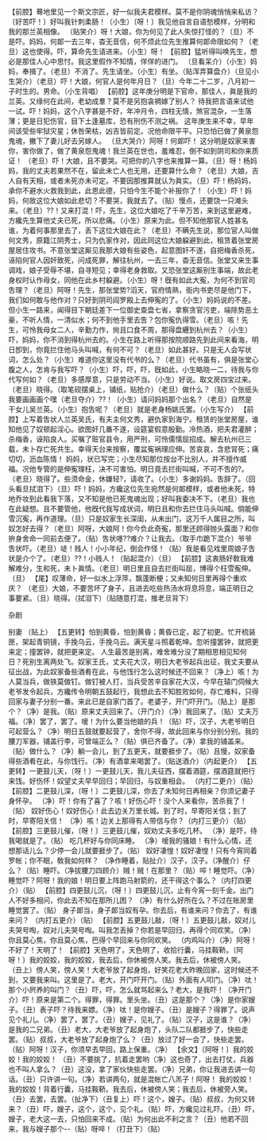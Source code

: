 <!-- { "loadSidebar": true } -->
【前腔】蓦地里见一个斯文宗匠，好一似我夫君模样。莫不是你阴魂悄悄来私访？〔好苦吓！〕好叫我针刺柔肠！（小生）〔呀！〕我见他自言自语愁模样，分明和我的那兰英相像。
（贴笑介）呀！大娘，你为何见了此人失惊打怪的？（旦）不是吓。妈妈，何郞一去三年，杳无音信，何不烦此位先生推算何郞命限如何？（老旦）这也使得。吓，算命先生请进来。（小生）呀！
【前腔】猛听得叫唤先生，想必是那佳人心中思忖。我这里假作不知情，佯佯的进门。
（旦看呆介）（小生）妈妈，奉揖了。（老旦）不消了。先生请坐。（小生）有坐。（贴浑弄算盘介）（旦见小生哭介）（老旦）吓！大娘，何官人是何年月日？（旦）今年二十二岁，八月初一子时生的。男命。（小生背唱）
【前腔】这年庚分明是下官命，那佳人，眞是我的兰英。又缘何在此间，老幼成羣？莫不是另抱衾裯嫁了别人？
待我把言语来试他一试。吓！妈妈，这个八字甚是不好，年冲月令，四柱无情，煞官混杂，一生落薄；更是日犯伤官，目下土逢墓库，恐有刑伤不测之祸。
这年庚生来不幸，早年间该受些牢狱灾星；休咎荣枯，凶吉皆前定。况他命限平平。只恐怕已做了黄泉怨鬼魂，撇下了妻儿好去另嫁人。
（旦大哭介）阿呀！何郞吓！
这分明是奴家来害你，害你做了，做了黄泉怨鬼魂！我兰英在世也，羞难忍，倒不如到阴司和你来质证！
（老旦）吓！大娘，且不要哭。可把你的八字也来推算一算。（旦）呀！杨妈妈，我的丈夫若果然不在，留此未亡人也无用，还要算什么命？（老旦）大娘，吉人自有天相，或者未死亦未可定。不要因那推算就认为眞实。（旦）吓！杨妈妈，承你不避水火救我到此，此恩此德，只怕今生不能个补报你了！（小生）吓！妈妈，何故这位大娘如此悲切？不要哭，我就去了。（贴）慢点，还要饶一只滩头来。（老旦）??！又来打混！吓，先生，这位大娘吃了千辛万苦，来到这里避难，方纔先生算他丈夫已死，所以悲痛。（小生）原来为此。但不知他那官人姓甚名谁，为着何事那里去了，丢下这位大娘在此？（老旦）不瞒先生说，那位官人叫做何文秀，原籍江阴秀士，只为仇家作对，因此同这位大娘躱避到此，租赁着张堂房屋居住攻书。不意张堂这厮见我那大娘有些姿色，起意图奸不遂，自把梅香杀死，诬陷何官人因奸致死，问成死罪，解往杭州，一去三年，杳无音信。张堂又来生事调戏，娘子受辱不堪，自寻短见；幸得老身救取。又恐张堂这厮别生事端，故此老身权时认作母女，同他在此乡村躱避。（小生）呀！旣有如此大寃，为何不到官司吿理？（老旦）阿呀！先生，那张堂势?滔天，官府情熟，衙内书吏尽是他门下，我们如何敢与他作对？只好到阴司阎罗殿上去伸寃的了。（小生）妈妈说的不差。但小生一路来，闻得目下朝廷差下一位御史查盘七省，拿察贪官污吏，端除势恶土豪，不听人情，一清似水；何不到他手里去吿？包你寃仇得雪。（老旦）咳！先生，可怜我母女二人，辛勤力作，尙且口食不周，那得盘纒到杭州去？（小生）吓，妈妈，你不消到得杭州去的。小生在路上听得那按院顺路先到此间来看海，明日卽到，你竟拦住他马头叫喊，有何不可？（老旦）如此甚好。只是无人会写状词，怎么处？（小生）难道你这里没有代书的么？（老旦）代书虽有，俱是张堂心腹之人，怎肯与我写吓？（小生）吓，吓，吓，旣如此，小生略晓一二，待我与你代写何如？（老旦）多感厚意，只是劳动不当。（小生）好说。取文房四宝过来。（老旦）晓得。（取笔砚摆桌上，铺纸，贴抢介）（老旦）做什么？（贴）个张纸头我要画画画个嘿（老旦夺介）??！（小生）请问妈妈那个出名？（老旦）自然是干女儿吴兰英。（小生）抱吿呢？（老旦）就是老身杨姚氏罢。（小生写介）
【前腔】上写着吿状人兰英吴氏，有夫主何文秀，避仇家到海宁。租赁的张堂房屋，谁知他见了奴顿起淫心。欲图奸几番不遂，设筵宴假意殷勤。冷热酒，把夫君灌醉；杀梅香，诬陷良人。买嘱了赃官县令，用严刑，可怜儒懦屈招成。解去杭州已三载，未卜存亡死共生。幸得天台来按察，覆盆寃祸理应伸。苦哀哀，含悲冐死；痛切切，沥血陈情！
妈妈，状已写完；小生尽知那位按台不比别人，并不擅作威福。况他专管的是伸寃理枉，决不可害怕。明日竟去拦街叫喊，不可不吿的?。（老旦）晓得了。些须命金，休嫌轻?，请收了。（小生）多谢妈妈。吿辞了。（回头看旦拭泪下）（旦）吓！妈妈，方纔这位先生宛然是何郞模样，或者他未死，特地乔妆到此看我下落，又不知是他已死鬼魂出现；好叫我委决不下。（老旦）我也在此疑想。且不要管他，他旣代我写成状词，明日且和你去拦住马头叫喊。倘能伸雪沉寃，再作道理。（旦）只是奴家生长深闺，从未出门，这万千人属目之所，叫奴怎好去得？（老旦）阿呀，大娘阿！你今负此奇寃，那里还顾得抛头露面？和你拚身舍命一同前去便了。（贴）吿状嚜??难介？让我去。（取手巾跪下混介）爷爷吿状吓。（老旦）唗！贱人！小小年纪，倒会作怪！（贴）我是看见戏里周娘子吿状是介个了。（老旦）??！小贱人！（贴起混介）（旦）
【前腔】这衷肠好敎我难解难分，生和死，未卜眞情。（老旦）明日里且自去拦街叫屈，博得个枉雪寃伸。（旦）
【尾】叹薄命，好一似水上浮萍，飘蓬断梗；又未知何日里再得个重欢庆？
（老旦）大娘，不要苦坏了身子，且进去吃些热汤水将息将息，端正明日之事要紧。（旦）晓得。（拭泪下）（贴随意打混，推老旦背下）
 
杂剧
 
别妻
（贴上）
【五更转】怕到黄昏，怕到黄昏；黄昏已定，起了初更。忙开梳装匣，架起青铜镜，手挽乌云，手挽乌云。满天星斗照着乾坤。忽听撞罢钟，就把更来定；撞罢钟，就把更来定。
人生最苦是别离，难舍难分没了期相思相见知何日？死别生离两处飞。奴家王氏，丈夫花大汉，明日大老爷起兵出征，我丈夫要从征出战，为此奴家备些酒肴在此，与他饯行怎么这时候还不回来？（净上）咳！为人莫当兵，做铁莫做钉。做钉被人打，当兵受苦辛自家花大汉，今早在辕门伺候大老爷发令起兵，方纔传令明朝五鼓起行，我想此去不知胜败如何，存亡难料，只得回家与妻子分别一番。来此已是自家门首了。老婆子，开门吓开门。（贴上）是那个？（净）是我。（贴）原来丈夫回来了。（开门介）（净）我回来了。（贴）丈夫万福。（净）罢了，罢了。嗳！为什么要当他娘的兵！（贴）吓，汉子，大老爷明日可起营么？（净）明日五鼓就要起营了，舍你不得，故此回来与你分别分别。我的腰刀军器，铺盖行李，可曾端正么？（贴）俱已齐备了。（净）拿我的铺盖来。（贴）做什么？（净）躺一会儿，到了五更天，就要捱步了。（贴）且慢，奴家备得些酒肴在此，与你饯行。（净）有酒拿来喝罢了。（贴送酒介）（内起更介）
【五更转】一更鼓儿天，〔呀！〕一更鼓儿天，我儿夫征西，摆着酒筵，摆酒筵就把行来饯。好伤怀！奴望丈夫早早回归；早回归，与奴重相会。
（内打二更介）（贴）
【前腔】二更鼓儿深，〔呀！〕二更鼓儿深，你去了未知何日再相亲？你须记妻子身怀孕。
（净）吓！你有了喜了？咳！好伤心吓！没个人来看你，苦杀我了！（贴）
奴好伤心！奴好伤心！此去边关万里长城。到了时，早寄阳关信；到了时，早寄阳关信！
（净）咳！边关上那得有人带信与你？（内打三更介）（贴）
【前腔】三更鼓儿催，〔呀！〕三更鼓儿催，奴劝丈夫多吃几杯。
（净）是吓，待我喝就是了。（贴）
吃几杯好与你同床睡。
（净）嗳我的骚娘！有什么心情，还想那话儿么？少停一会儿就要捱步了。（贴）
奴好凄惶！奴好凄惶！只有今宵同着罗帐；你不眠，敎我如何样？
（净作睡着，贴扯介）汉子，汉子。（净醒介）仔么？（贴）睡吓。（净拔腰刀四顾介）贼！贼！在那里？（贴）啐！睡觉吓。（净）睡觉吓？阿呀！我的娘！明日要上阵跑马射箭的，还干得这个事么？（内打四更介）（贴）
【前腔】四更鼓儿沉，〔呀！〕四更鼓儿沉，止有今宵一刻千金。出门人不好多相问，你此去不知在那所儿困？
（净）有什么好所在么？不过在账房里睡觉罢了。（贴）
身子郞当，身子郞当奴有孕。你去后，有谁来问？你去了，有谁来问？
（内打五更介）（贴）
【前腔】五更鼓儿敲，〔呀！〕五更鼓儿敲，奴对儿夫哭号啕，奴对儿夫哭号啕。叫我怎丢掉？你若是早回归，再得个同欢笑。（净）你且莫心焦，你且莫心焦，巴得个早回来与你同欢笑。
（内鸡叫介）（净）阿呀！不好了！天明了！
【前腔】天色明了，天色明了，收拾行囊，马挂鞍鞒。〔阿呀！〕我的姣姣，我的姣姣，我去后，你休被傍人笑。我去后，休被傍人笑。
（丑上）傍人笑，傍人笑！大老爷放了起身炮，好笑花老大昨晚回家，这时候还不到，又要我来叫。这里是了。老大，开门吓开门。（贴）外面有人叩门。（净）呔！那个小屄养的叫门？（丑）吓，吓，怎么就骂起来么？老大，是我吓！（净开门介）吓！原来是第二个。得罪，得罪。里头坐。（丑）这是那个？（净）是你家嫂子。（丑）表子吓？待我来嫖。（净）呔！是你嫂子。（丑）是嫂子？得罪了。说声见个礼儿。（净）罢了，罢了。（丑）嫂子，见礼了。（贴）汉子，这是谁？（净）是我的二兄弟。（丑）老大，大老爷放了起身炮了，头队二队都捱步了，快些走罢。（贴）叔叔，大老爷放了起身炮了么？（丑）放过了好一会了，快些走罢。（贴）阿呀！汉子，你须早去早回，路上保重。（净）
【余文】〔阿呀！〕我的姣姣！我的姣姣！
（丑）不要挑了，抗着走罢哟（净）这也奇了，出去打仗，兵器也不叫人拿么？（丑）这没，拿了家伙快些走罢。（净）兄弟，你让我进去讲一句话。（丑）只许讲一句。（净）若讲两句，就是混帐亡八羔子！阿呀！
我的姣姣！我的姣姣！背着行囊，马挂鞍鞒。我去后，休被傍人笑；我去后，休被旁人笑。
（丑）去罢，去罢。（扯净下）（丑复上）吓！这个，嫂子。（贴）叔叔，为何又转来？（丑）吓，嫂子，这个，这个，见个礼。（贴）吓，方纔见过礼吓。（丑）吓，嫂子，老大这一去，只怕回来不成。（贴）为何出此不利之言？（丑）他若不回来，我与嫂子那个--（贴）呀啐！（打丑下）（贴）
